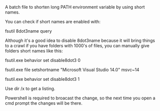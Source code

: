 A batch file to shorten long PATH environment variable by using short names.

You can check if short names are enabled with:

fsutil 8dot3name query

Although it's a good idea to disable 8dot3name because it will bring things to a crawl if you have folders with 1000's of files, you can manually give folders short names like this:

fsutil.exe behavior set disable8dot3 0

fsutil.exe file setshortname "Microsoft Visual Studio 14.0" msvc~14

fsutil.exe behavior set disable8dot3 1

Use dir /x to get a listing.

Powershell is required to broacast the change, so the next time you open a cmd prompt the changes will be there.
